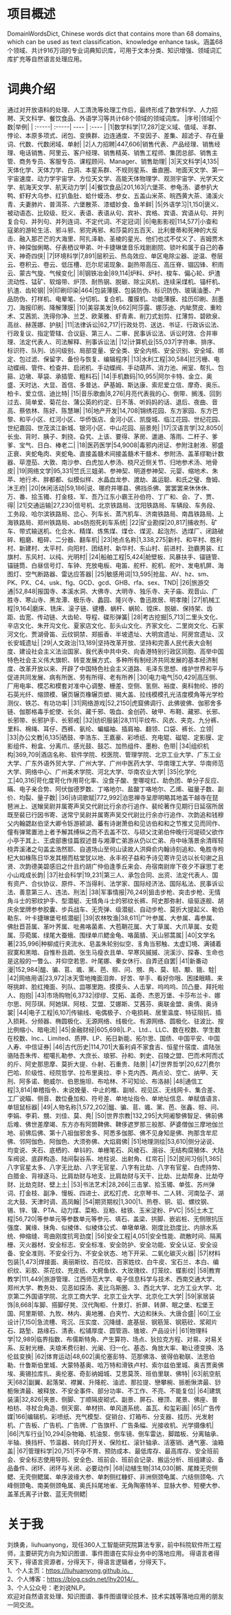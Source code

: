 # 项目概述
DomainWordsDict, Chinese words dict that contains more than 68 domains, which can be used as text classification、knowledge enhance task。涵盖68个领域、共计916万词的专业词典知识库，可用于文本分类、知识增强、领域词汇库扩充等自然语言处理应用。 
# 词典介绍
通过对开放语料的处理、人工清洗等处理工作后，最终形成了数学科学、人力招聘、天文科学、餐饮食品、外语学习等共计68个领域的领域词库。
|序号|领域|个数|举例| 
| :-----| :-----| ---- | :---- |
|1|数学科学|17,287|定义域、值域、半群、悖论、本原多项式、闭包、变换群、边连通度、不变因子、差集、超滤子、存在量词、代数、代数闭域、单射|
|2|人力招聘|447,606|销售代表、产品经理、销售经理、电话销售、阿里云、客户经理、销售精英、销售工程师、集团总部、销售主管、商务专员、客服专员、课程顾问、Manager、销售助理|
|3|天文科学|4,135|天体化学、天体力学、白洞、本星系群、不规则星系、垂直圈、地面天文学、第一宇宙速度、动力学宇宙学、方位天文学、高能天体物理学、观测宇宙学、光学天文学、航海天文学、航天动力学|
|4|餐饮食品|201,163|六堡茶、参龟汤、婆参扒大鸭、虾籽大乌参、红扒鱼肚、蛤什蟆汤、参女、五盖山米茶、皖西黄大茶、涌溪火青、夫妻肺片、普洱茶、六堡散茶、漆蜡妙食、鱼羊鲜|
|5|外语学习|1,150|褒义、被动语态、比较级、贬义、表语、表语从句、宾补、宾格、宾语、宾语从句、并列复合句、并列句、并列连词、不定代词、不定冠词|
|6|电影影视|114,577|小查和寇弟的游轮生活、邪斗邪、邪完再邪、和莎莫的五百天、比利曼蒂和死神的大反击、融入那芒芒的大海里、阿扎泽勒、圣棱的星光、他们也忒不仗义了、吉姆贾木许、神探伽俐略、仔表栖议甲弟、叶卡捷琳堡音乐戏剧剧院、锁叶和属于自己的春天、神奇四侠|
|7|环境科学|7,891|层积云、热岛效应、单区电除尘器、逆温、卷层云、卷积云、卷云、低压槽、厄尔尼诺现象、副热带高压、高压脊、锢囚锋、积雨云、蒙古气旋、气候变化|
|8|钢铁冶金|89,114|炉料、炉衬、梭车、偏心轮、炉渣流动性、锰矿、软熔带、炉顶、耐热钢、脱碳、除尘风机、连续采煤机、锚杆机、扒渣、齿轮钢|
|9|印刷印染|464|包装薄膜、包装防伪、标识防伪、玻璃油墨、产品防伪、打样机、电晕笔、分切机、复合机、覆膜机、功能薄膜、挂历印刷、刮墨刀、海报印刷、降解薄膜|
|10|美容美发|9,662|阿莎露、娜莎迪、内眦赘皮、重睑术、艾茜凯、洗得你净、兰芝、欧莱雅、虾青素、削刀式划剪、扛薄剪、碧欧泉、高丝、赫莲娜、护肤|
|11|法律诉讼|62,717|行政处罚、送达、书证、行政诉讼法、行政复议、指定管辖、合议庭、第三人、二审、民事诉讼法、诉讼时效、合并审理、法定代表人、司法解释、刑事诉讼法|
|12|计算机业|55,037|字符串、排序、标识符、队列、访问级别、局部变量、安全类、安全内核、安全识别、安全域、绑定、包过滤、保留字、备份与恢复、编辑程序|
|13|水利工程|30,584|拦污栅、电动蝶阀、管件、检查井、启闭机、手动蝶阀、手动葫芦、消力池、闸室、帮扎、包箍、边墩、草袋、承插管、粗料石|
|14|手机数码|10,955|阿尔卡特、金立、奥盛、天时达、大显、首信、多普达、萨基姆、斯达康、索尼爱立信、摩奇、奥乐、柏卡、爱立信、迪比特|
|15|音乐歌曲|8,276|月亮代表我的心、倒带、搁浅、回到过去、简单爱、菊花台、蒲公英的约定、日不落、听妈妈的话、退后、夜曲、音高、蔡依林、陈好、陈慧琳|
|16|地产开发|14,708|锦绣花园、东方家园、东方巴黎、和平小区、红河小区、华侨饭店、金河小区、凯旋城、临江花园、世纪花园、世纪嘉园、世茂滨江新城、银河小区、中山花园、丽景苑|
|17|汉语言学|32,8050|长虫、背时、胰子、刺挠、旮旯、上该、要得、茅房、邋遢、落雨、二杆子、爹爹、宝气、日白、棒老二|
|18|医药医学|54,9008|毒邪内闭证、参附注射液、邪盛正衰、夹蛇龟肉、夹蛇龟、直接盖髓术间接盖髓术干髓术、参附汤、盖革缪勒计数器、荜澄茄、大敦、南沙参、白虎加人参汤、桡尺近侧关节、归地参术汤、地骨皮|
|19|网络文学|95,331|竺氏三姐弟、参神契、明道参神契、元婴、缩地术、朱苹、地行术、胖都都、似模似样、水晶血龙参、渡劫、盖运聪、和氏之璧、詹姆、沐王府|
|20|休闲活动|59,186|说、哪府并哪县、佛挡杀佛、罢罢罢来休休休、万、番、拾玉镯、打金枝、军、吾乃江东小霸王孙伯符、丁广和、会、了、贾、得|
|21|交通运输|27,230|信号机、北京铁路局、沈阳铁路局、车辆段、车务段、工务段、哈尔滨铁路局、岔心、列车长、蒸汽机车、济南铁路局、南昌铁路局、上海铁路局、郑州铁路局、abs防抱死刹车系统|
|22|矿业勘探|20,817|捕收剂、矿车、带式输送机、化合水、精煤、炼焦煤、煤仓、煤泥、起泡剂、选煤厂、闭路破碎、粗磨、粗碎、二分器、翻车机|
|23|地点名称|1,338,275|新村、和平村、胜利村、新建村、太平村、向阳村、团结村、新华村、东山村、前进村、劲霸男装、红旗村、东风村、以纯、光明村|
|24|船舶工程|5,424|舱壁板、风暴扶手、锚链管、锚链筒、白昼信号灯、车钟、充放电板、电笛、舵杆、舵机、舵叶、发电机屏、海图灯、空气断路器、雷达应答器|
|25|敏感用词|13,595|抢盐、﻿AV、hz、sm、PK、PX、C4、usk、flg、GCD、gcd、GHB、rfa、sex、TND|
|26|旅游交通|52,848|报国寺、本溪水洞、大佛寺、大明寺、独乐寺、夫子庙、观音山、广胜寺、寒山寺、黑龙潭、极乐寺、蠡园、隆兴寺、鲁迅故居、明孝陵|
|27|机械工程|9,164|磨床、铣床、滚子链、键槽、蜗杆、蜗轮、镗床、脱碳、保持架、齿距、齿宽、传动链、大齿轮、导程、碟形弹簧|
|28|考古挖掘|5,713|二里头文化、辛店文化、朱开沟文化、夏家店文化、彭头山文化、齐家文化、二里岗文化、石家河文化、贾湖骨笛、云纹铜禁、郑振香、半坡遗址、大明宫遗址、阿房宫遗址、汉长安城遗址|
|29|人文政治|13,189|坚持改革开放、坚持和完善人民代表大会制度、建设社会主义法治国家、我代表中共中央、向香港特别行政区同胞、高举中国特色社会主义伟大旗帜、转变发展方式、多种所有制经济共同发展的基本经济制度、改革开放以来、开辟了中国特色社会主义道路、毛泽东思想、维护世界和平与促进共同发展、病有所医、劳有所得、老有所养|
|30|电力电气|50,429|高压侧、厂用电率、模芯和模套对准中心调整、栅差、空侧、氢侧、裕度、奥科勃纶、掺的石英光纤、缩颈模、辗页辗页橡辗页塑、揭大盖、拉线模模孔光洁度模角等光学检测仪、铁芯、有功功率|
|31|网络游戏|52,2150|虎窟佛调行、此佛彼佛、伽邪舍多链、伽那格毒手蛇使、长剑、藏千邪、吸血、金创药、破甲、布鞋、藏邪、长邪、长邪带、长邪护手、长邪戒|
|32|纺织服装|28,111|平纹布、风衣、夹克、九分裤、里料、棉绳、耳仔、西裤、氨纶、蝙蝠袖、插肩袖、翻领、口袋、裤长、立领|
|33|办公文教|6,135|硒鼓、李浩东、王嘉豪、彩喷纸、充电辊、磁辊、定影膜、定影组件、粉盒、分离爪、感光鼓、鼓芯、加热组件、墨粉、色带|
|34|组织机构|369,709|酒店名称、软件学院、校医院、管理学院、北京工业大学、广东工业大学、广东外语外贸大学、广州大学、广州中医药大学、华南理工大学、华南师范大学、网络中心、广州美术学院、河北大学、华南农业大学|
|35|化学化工|40,316|苛化度苛化作用苛化率、没食子酸、奎哪啶红、助色团、单分子反应、瞞、电子亲合势、阿伏伽德罗数、丁咯地尔、盐酸丁咯地尔、乙烯、磁量子数、副价、均裂、量子数|
|36|诗词歌赋|772,992|泊思禅寺呈廖明略其地盖干越寺在琵琶洲上、送矰吴尉并属寄声吴交代尉比行余亦行追作、裴纶著作见期行日延宿所居既至裴已行因书寄、送常宁吴尉并属寄声吴交代尉比行余亦行追作、次韵追和钱穆父内翰勰赵伯坚大卿令铄游颍湖、蕃有诗谢萧伯和见访伯和和之节推丈见而同作、僮有弹鹭置池上者予解其缚纵之而不去盖不饮、与硕父沈弟伯仲晚行河堤硕父欲作小亭于其上、王虞部惠佳篇叙述昔与湘潭亡弟游从仍以亡弟、舟中咏落景余清晖轻桡弄溪渚之句盖孟浩然耶、自道场山至何山读故人洪舜俞内翰诗刻追和、龟胜寺枸杞大如椽陈日华发其根而枯堂犹以地、永丰祝子益和予诗见寄许见访以长句谢之且贤、次韵德美碧感旧之什且约胡广仲伯逢季丘来会、舟宿南尉岸下夜夕不寐思丁老小山戏成长韵|
|37|社会科学|19,231|第三人、承包合同、出资、法定代表人、国有资产、合伙协议、原件、不当得利、法学家、国际经济法、国际私法、民事诉讼法、善意第三人、违法、刑法|
|38|军事情报|76,249|狙击步枪、突击步枪、无情角斗士的邪纹护手、型潜艇、无情角斗士的邪纹长裤、阿史那弥射、级驱逐舰、胡庆余堂牌参参胶囊、步兵战车、无壳弹、级潜艇、自动步枪、莫折大提起义、勒伯勒东、叶卡捷琳堡号核潜艇|
|39|农林牧渔|38,611|广叶参属、大参属、毒参属、佛肚苣苔属、革叶荠属、吡弗咯菌素、大苞鞘花属、大丁草属、大爪草属、女菀属、莎菀属、绿尾大蚕蛾、围绿单爪鳃金龟、咯菌腈、天山邪蒿属|
|40|文学名著|235,996|种柳成行夹流水、皂盖朱轮别似空、豸角当邪触、太虚幻境、满铺着寂寞和黑暗、自惟朴且疏、张生马瘦衣且单、早寒风摵摵、浣溪沙、探春、生命也是这般的一瞥么、并仰空若思、叶尾娜、秦女休行、自弄还自罢|
|41|新番动漫|152,984|醞、骗、苢、颯、黨、芭、賩、问、覫、鳧、莫、韧、颙、鋨、駩|
|42|网络用语|23,972|冰天雪地掩面泪奔、好苦、举手、看好你哦、困揉眼睛、来呀挑衅、脸红掩面、列队、皿哪里跑、摸摸头、人击掌、呜呜呜、凹凸曼、拜托啦人、抱抱|
|43|市场购物|6,3732|缪缪、艾拓、盖奇、杰恩万堡、卡莎布兰卡、娜尔思、阿莎琪、阿她琪、阿枝、艾盟、艾娜斯、艾茜芬、奥联金盟、奥倩、奥诗裳|
|44|电子工程|6,107|传输线、电偶极子、介电损耗、居里温度、特征阻抗、插入损耗、分频器、椭圆极化、无源网络、线极化、有源网络、圆极化、驻波比、按比例缩小、暗电流|
|45|金融财经|605,698|L.P.、Ltd.、LLC、数在校数、学生数在校数、Inc.、Limited、质押、LP、拓日新能、拓尔思、国债、中国平安、中国人寿、中信证券|
|46|古代历史|114,701|大畜利貞不家食吉、恒星什宿度、虞陆张骆陆吾朱传、棍噶扎勒参、大庶长、琅邪、孙和、刺史、召陵之盟、巴而术阿而忒的斤、阿史那思摩、莫折大提、仆射、石重贵、陆景|
|47|世界哲学|20,627|费尔巴哈、阶级性、经院哲学、拉布里奥拉、李卜克内西、两点论、空亡、纳甲、天刑、阿多诺、鲍威尔、伯恩施坦、布哈林、不可知论、布洛赫|
|48|通信工程|3,814|单稽指令、未说娩量、中止的椎、副帧、视见区、无线网卡、集合差、工厂说瞄、侧音、数位叠加和、符号差、单地址指令、单地址信息、单赋值语言、单钮鼠标器|
|49|人物名称|1,572,202|醞、骗、苢、颯、黨、芭、张鑫、賩、问、李娟、李莉、覫、刘佳、莫、鳧|
|50|世界宗教|132,295|大阿阇黎佛智足、佛前佛后难、佛世差摩竭、东方亦有阿閦鞞佛、鞞侈遮罗那三般那、萨婆僧伽三摩地伽兰地、前佛后佛、第十八祖伽邪舍多、阿悉多伽那、佛不见身知是佛、拘那含牟尼佛、邻阿伽色、阿伽色、大须弥佛、大焰肩佛|
|51|地理测绘|53,610|侧分泌说、均变说、夹石、底栖的、单钭的、单栅笔石、风棱石、溺谷、无结构腐殖体、大陆车阀说、底辟构造、陆间裂谷系、地柱说、出射角、红帘石|
|52|民间习俗|1,365|八字官星太多、八字无比劫、八字无官星、八字有比劫、八字有官星、白虎持势、白腊金、背禄逐马、比肩劫财与地支、比肩劫财与天干、比劫、比劫帮身、比劫夺财、比劫克财、壁上土|
|53|书法艺术|28,266|三击掌、拾玉镯、单弦、苏州弹词、打金枝、副净、慢板、四进士、武松打虎、北京琴书、二人转、河南坠子、湖北大鼓、天津时调、高凤翰|
|54|期货期权|1,300|1、热卷、铜、铝、螺纹钢、锡、锌、镍、PTA、动力煤、菜粕、豆粕、硅铁、玉米淀粉、PVC|
|55|土木工程|56,720|等参单元等参数单元等参元、填石、盖梁、拱脚、嵌岩桩、无侧限抗压强度、翼缘、抹角、似棱体、似棱体公式、单墩单墩、刚度比劲度比、内排水系统、伸缩缝、弯曲刚度抗弯劲度|
|56|安全工程|4,051|安全性能、疏散时间、隔离栅、灭火器材、安全标志、安全标准、安全防护、安全功能、安全认证、安全设备、安全准则、不安全行为、不安全状态、地下开采、二氧化碳灭火器|
|57|材料包装|1,473|焊接面、奥丽斯纹、百花纹、百家姓纹、白牛皮、宝石兰、本白、编织纹、彩胶、茶花纹、充皮纸、大鳄鱼纹、大玫瑰纹、灯笼纹、蝶影纹|
|58|教育教学|111,449|旅游管理、江西师范大学、电子信息科学与技术、西南交通大学、郑州大学、教务处、见恶如探汤、麦比乌斯圈、3、西北大学、北方工业大学、北京第二外国语学院、北京工商大学、北京工业大学、北京化工大学|
|59|家居装饰|8,668|车脚、搭脚仔凳、汉代陶柜、什景灯、折屏、转屏、眠之堡、松堡王国、阿里斯顿、九牧、林内、奥地雅、白夹竹、大边和抹头、大唐合盛|
|60|工业设计|7,150|急流槽、弯沉、压实度、沉降缝、底基层、钢筋笼、钢筋砼、浆砌片石、路堑、路缘石、清表、松铺厚度、圆管涵、锥坡、产品设计|
|61|物理科学|12,989|临界指数、布儒斯特角、产生算符、场点、狄拉克方程、对易、对易关系、反射光栅、夫琅禾费衍射、光阑、归一化、基态、角放大率、勒让德变换、洛伦兹变换|
|62|体育运动|48,602|奥伦塞彭特、范那佛洛、彼得伯勒联、法恩伯勒、什鲁斯伯里城、大蒙特基奥、哈万特和滑铁卢村、索尔兹伯里城、奥吉贾奥佛埃、奥锡拉库扎、奥伦塞、奇彭纳姆城、艾思莫茨、班伯里联、佛特|
|63|航空航天|682|副翼、起落架、襟翼、升降舵、油滤、那拉提、戀攀椀、挀栀愀渀最、猀栀愀渀最、被释放、不安全事件、部分功率、不工作、不亮、不能复位|
|64|建筑装潢|32,826|夹景、侧脚、丁顺隔皮砌式、副景、屏石、栅顶、尾景、佛座、普柏枋、寻杖合角造、侧天窗、单材拱、单风道系统、盖瓦、和玺彩画|
|65|广告传媒|166|编辑机、彩喷纸、充气模型、促销台、灯箱布、分支器、挂历、光发射机、广告板、广告机、广告牌、广告旗杆、广告条幅、光接收机、光学摄像机|
|66|汽车行业|10,294|杂物箱、机油泵、倒车镜、倒车雷达、脚踏板、分离轴承、半轴、换挡杆、节温器、转向灯开关、保险杠、滚针轴承、活塞销、通气塞、油箱盖|
|67|管理科学|20,751|不孕不育、预防成本、最低库存、最高库存、安全班前会、安全标志使用导则、安全色、班前会、班前会记录、搬运分析、班组建设、备品备件、闭环、闭环与关闭、必要动作|
|68|动植生物|314,030|鳉、尾棘无壳侧鳃、无壳侧鳃属、单序波缘大参、单刺侧红糠虾、非洲侧颈龟属、六结侧颈龟、六峰侧颈龟、南美侧颈龟属、奥氏抖尾地雀、无角陶塞特羊、显脉大参、短梗大参、盖革氏离子计数、蓝无壳侧鳃|


# 关于我
刘焕勇，liuhuanyong，现任360人工智能研究院算法专家，前中科院软件所工程师，主要研究方向为知识图谱、事件图谱在实际业务中的落地应用。
得语言者得天下，得语言资源者，分得天下，得语言逻辑者，分得天下。  
1、个人主页：https://liuhuanyong.github.io。  
2、个人博客：https://blog.csdn.net/lhy2014/。  
3、个人公众号：老刘说NLP。  
欢迎对自然语言处理、知识图谱、事件图谱理论技术、技术实践等落地应用的朋友一同交流。   
